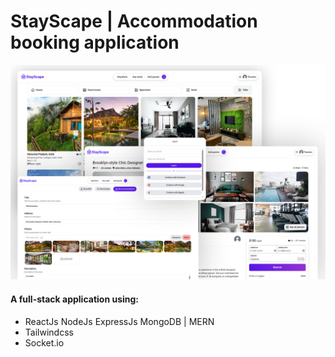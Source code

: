 # StayScape | Accommodation booking application
![](preview.png)

#### A full-stack application using:
- ReactJs NodeJs ExpressJs MongoDB | MERN
- Tailwindcss 
- Socket.io
  